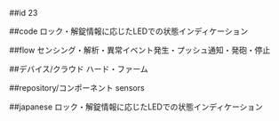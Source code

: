 ##id
23

##code
ロック・解錠情報に応じたLEDでの状態インディケーション

##flow
センシング・解析・異常イベント発生・プッシュ通知・発砲・停止

##デバイス/クラウド
ハード・ファーム

##repository/コンポーネント
sensors

##japanese
ロック・解錠情報に応じたLEDでの状態インディケーション

